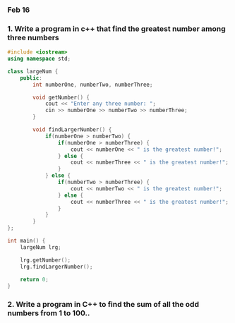 ### Feb 16

### 1. Write a program in c++ that find the greatest number among three numbers

```cpp
#include <iostream>
using namespace std;

class largeNum { 
    public:
        int numberOne, numberTwo, numberThree;

        void getNumber() {
            cout << "Enter any three number: ";
            cin >> numberOne >> numberTwo >> numberThree;
        }

        void findLargerNumber() {
            if(numberOne > numberTwo) {
                if(numberOne > numberThree) {
                    cout << numberOne << " is the greatest number!";
                } else {
                    cout << numberThree << " is the greatest number!";
                }
            } else {
                if(numberTwo > numberThree) {
                    cout << numberTwo << " is the greatest number!";
                } else {
                    cout << numberThree << " is the greatest number!";
                }
            }
        }
};

int main() {
    largeNum lrg;

    lrg.getNumber();
    lrg.findLargerNumber();
    
    return 0;
}
```


### 2. Write a program in C++ to find the sum of all the odd numbers from 1 to 100..

```cpp

```